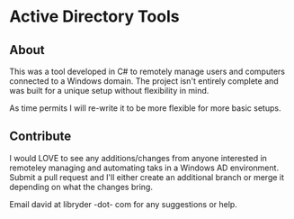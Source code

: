 Active Directory Tools
========

About
-----

This was a tool developed in C# to remotely manage users and computers connected to a Windows domain. 
The project isn't entirely complete and was built for a unique setup without flexibility in mind.  
  
As time permits I will re-write it to be more flexible for more basic setups.  

Contribute
-------

I would LOVE to see any additions/changes from anyone interested in remoteley managing and automating taks 
in a Windows AD environment. Submit a pull request and I'll either create an additional branch or merge it 
depending on what the changes bring.  
  
Email david at libryder -dot- com for any suggestions or help. 
